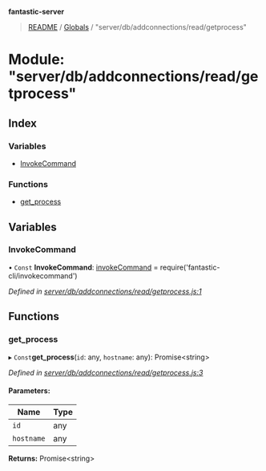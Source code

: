 **fantastic-server**

> [README](../README.md) / [Globals](../globals.md) / "server/db/addconnections/read/getprocess"

# Module: "server/db/addconnections/read/getprocess"

## Index

### Variables

* [InvokeCommand](_server_db_addconnections_read_getprocess_.md#invokecommand)

### Functions

* [get\_process](_server_db_addconnections_read_getprocess_.md#get_process)

## Variables

### InvokeCommand

• `Const` **InvokeCommand**: [invokeCommand](_packages_fantastic_cli_invokecommand_.md#invokecommand) = require('fantastic-cli/invokecommand')

*Defined in [server/db/addconnections/read/getprocess.js:1](https://github.com/besimorhino/project-fantastic/blob/af5d0de/server/db/addconnections/read/getprocess.js#L1)*

## Functions

### get\_process

▸ `Const`**get_process**(`id`: any, `hostname`: any): Promise\<string>

*Defined in [server/db/addconnections/read/getprocess.js:3](https://github.com/besimorhino/project-fantastic/blob/af5d0de/server/db/addconnections/read/getprocess.js#L3)*

#### Parameters:

Name | Type |
------ | ------ |
`id` | any |
`hostname` | any |

**Returns:** Promise\<string>
